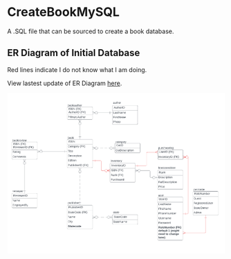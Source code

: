 # CreateBookMySQL
A .SQL file that can be sourced to create a book database. 

## ER Diagram of Initial Database
Red lines indicate I do not know what I am doing. 

View lastest update of ER Diagram [here][here].

![Employee data](/ERDiagrams/swen261_initalDiagram.png?raw=true "v")
<!---
<img src="/ERDiagrams/swen261_initalDiagram.png" alt="swen261_initalDiagram.png" title="swen261_initalDiagram.png">
--->

[here]: https://lucid.app/lucidchart/3528ad6d-bd65-40ca-a25a-6f49b6b7332d/edit?viewport_loc=-753%2C-14%2C1598%2C1376%2C0_0&invitationId=inv_af3f59cd-47e7-45c1-972b-ece74087634c
